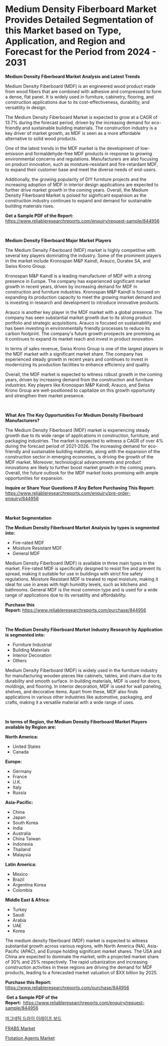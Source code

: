 <p><h1>Medium Density Fiberboard Market Provides Detailed Segmentation of this Market based on Type, Application, and Region and Forecast for the Period from 2024 - 2031</h1></p><p><strong>Medium Density Fiberboard Market Analysis and Latest Trends</strong></p>
<p><p>Medium Density Fiberboard (MDF) is an engineered wood product made from wood fibers that are combined with adhesive and compressed to form a dense, flat panel. It is widely used in furniture, cabinetry, flooring, and construction applications due to its cost-effectiveness, durability, and versatility in design.</p><p>The Medium Density Fiberboard Market is expected to grow at a CAGR of 13.7% during the forecast period, driven by the increasing demand for eco-friendly and sustainable building materials. The construction industry is a key driver of market growth, as MDF is seen as a more affordable alternative to solid wood products.</p><p>One of the latest trends in the MDF market is the development of low-emission and formaldehyde-free MDF products in response to growing environmental concerns and regulations. Manufacturers are also focusing on product innovation, such as moisture-resistant and fire-retardant MDF, to expand their customer base and meet the diverse needs of end-users.</p><p>Additionally, the growing popularity of DIY furniture projects and the increasing adoption of MDF in interior design applications are expected to further drive market growth in the coming years. Overall, the Medium Density Fiberboard Market is poised for significant expansion as the construction industry continues to expand and demand for sustainable building materials rises.</p></p>
<p><strong>Get a Sample PDF of the Report:&nbsp;</strong> <a href="https://www.reliableresearchreports.com/enquiry/request-sample/844956">https://www.reliableresearchreports.com/enquiry/request-sample/844956</a></p>
<p>&nbsp;</p>
<p><strong>Medium Density Fiberboard Major Market Players</strong></p>
<p><p>The Medium Density Fiberboard (MDF) market is highly competitive with several key players dominating the industry. Some of the prominent players in the market include Kronospan M&P Kaindl, Arauco, Duratex SA, and Swiss Krono Group.</p><p>Kronospan M&P Kaindl is a leading manufacturer of MDF with a strong presence in Europe. The company has experienced significant market growth in recent years, driven by increasing demand for MDF in construction and furniture industries. Kronospan M&P Kaindl is focused on expanding its production capacity to meet the growing market demand and is investing in research and development to introduce innovative products.</p><p>Arauco is another key player in the MDF market with a global presence. The company has seen substantial market growth due to its strong product portfolio and strategic acquisitions. Arauco is focused on sustainability and has been investing in environmentally friendly processes to reduce its carbon footprint. The company's future growth prospects are promising as it continues to expand its market reach and invest in product innovation.</p><p>In terms of sales revenue, Swiss Krono Group is one of the largest players in the MDF market with a significant market share. The company has experienced steady growth in recent years and continues to invest in modernizing its production facilities to enhance efficiency and quality.</p><p>Overall, the MDF market is expected to witness robust growth in the coming years, driven by increasing demand from the construction and furniture industries. Key players like Kronospan M&P Kaindl, Arauco, and Swiss Krono Group are well-positioned to capitalize on this growth opportunity and strengthen their market presence.</p></p>
<p>&nbsp;</p>
<p><strong>What Are The Key Opportunities For Medium Density Fiberboard Manufacturers?</strong></p>
<p><p>The Medium Density Fiberboard (MDF) market is experiencing steady growth due to its wide range of applications in construction, furniture, and packaging industries. The market is expected to witness a CAGR of over 4% during the forecast period of 2021-2026. The increasing demand for eco-friendly and sustainable building materials, along with the expansion of the construction sector in emerging economies, is driving the growth of the MDF market. Moreover, technological advancements and product innovations are likely to further boost market growth in the coming years. Overall, the future outlook for the MDF market looks promising with ample opportunities for expansion.</p></p>
<p><strong>Inquire or Share Your Questions If Any Before Purchasing This Report:</strong> <a href="https://www.reliableresearchreports.com/enquiry/pre-order-enquiry/844956">https://www.reliableresearchreports.com/enquiry/pre-order-enquiry/844956</a></p>
<p>&nbsp;</p>
<p><strong>Market Segmentation</strong></p>
<p><strong>The Medium Density Fiberboard Market Analysis by types is segmented into:</strong></p>
<p><ul><li>Fire-rated MDF</li><li>Moisture Resistant MDF</li><li>General MDF</li></ul></p>
<p><p>Medium Density Fiberboard (MDF) is available in three main types in the market. Fire-rated MDF is specifically designed to resist fire and prevent its spread, making it suitable for use in buildings with strict fire safety regulations. Moisture Resistant MDF is treated to repel moisture, making it ideal for use in areas with high humidity levels, such as kitchens and bathrooms. General MDF is the most common type and is used for a wide range of applications due to its versatility and affordability.</p></p>
<p><strong>Purchase this Report:&nbsp;</strong><a href="https://www.reliableresearchreports.com/purchase/844956">https://www.reliableresearchreports.com/purchase/844956</a></p>
<p>&nbsp;</p>
<p><strong>The Medium Density Fiberboard Market Industry Research by Application is segmented into:</strong></p>
<p><ul><li>Furniture Industrial</li><li>Building Materials</li><li>Interior Decoration</li><li>Others</li></ul></p>
<p><p>Medium Density Fiberboard (MDF) is widely used in the furniture industry for manufacturing wooden pieces like cabinets, tables, and chairs due to its durability and smooth surface. In building materials, MDF is used for doors, moldings, and flooring. In interior decoration, MDF is used for wall paneling, shelves, and decorative items. Apart from these, MDF also finds applications in various other industries like automotive, packaging, and crafts, making it a versatile material with a wide range of uses.</p></p>
<p>&nbsp;</p>
<p><strong>In terms of Region, the Medium Density Fiberboard Market Players available by Region are:</strong></p>
<p>
    <p> <strong> North America: </strong>
        <ul>
            <li>United States</li>
            <li>Canada</li>
        </ul>
        </p> 
    <p> <strong> Europe: </strong>
        <ul>
            <li>Germany</li>
            <li>France</li>
            <li>U.K.</li>
            <li>Italy</li>
            <li>Russia</li>
        </ul>
        </p> 
    <p> <strong> Asia-Pacific: </strong>
        <ul>
            <li>China</li>
            <li>Japan</li>
            <li>South Korea</li>
            <li>India</li>
            <li>Australia</li>
            <li>China Taiwan</li>
            <li>Indonesia</li>
            <li>Thailand</li>
            <li>Malaysia</li>
        </ul>
        </p> 
    <p> <strong> Latin America: </strong>
        <ul>
            <li>Mexico</li>
            <li>Brazil</li>
            <li>Argentina Korea</li>
            <li>Colombia</li>
        </ul>
        </p> 
    <p> <strong> Middle East & Africa: </strong>
        <ul>
            <li>Turkey</li>
            <li>Saudi</li>
            <li>Arabia</li>
            <li>UAE</li>
            <li>Korea</li>
        </ul>
    </p>
    </p>
<p><p>The medium density fiberboard (MDF) market is expected to witness substantial growth across various regions, with North America (NA), Asia-Pacific (APAC), and Europe holding significant market shares. The USA and China are expected to dominate the market, with a projected market share of 30% and 25% respectively. The rapid urbanization and increasing construction activities in these regions are driving the demand for MDF products, leading to a forecasted market valuation of $XX billion by 2025.</p></p>
<p><strong>Purchase this Report: </strong><a href="https://www.reliableresearchreports.com/purchase/844956">https://www.reliableresearchreports.com/purchase/844956</a></p>
<p>&nbsp;<strong>Get a Sample PDF of the Report:&nbsp;&nbsp;</strong><a href="https://www.reliableresearchreports.com/enquiry/request-sample/844956">https://www.reliableresearchreports.com/enquiry/request-sample/844956</a></p>
<p><strong></strong></p>
<p><p><a href="https://medium.com/@boydsmitham726/%EC%9E%90%EC%84%9D%EC%8B%9D-%EB%93%9C%EB%9D%BC%EC%9D%B4-%EC%9D%B4%EB%A0%88%EC%9D%B4%EC%8A%A4-%EB%B3%B4%EB%93%9C-%EC%8B%9C%EC%9E%A5-%EC%9D%B8%EC%82%AC%EC%9D%B4%ED%8A%B8-%EC%8B%9C%EC%9E%A5-%EB%8F%99%ED%96%A5-%EC%84%B1%EC%9E%A5-2024%EB%85%84%EB%B6%80%ED%84%B0-2031%EB%85%84%EA%B9%8C%EC%A7%80-%EC%98%88%EC%B8%A1%EB%90%9C-%EA%B2%83-7e6b15787fd2">마그네틱 드라이 이레이즈 보드</a></p><p><a href="https://github.com/peachesmcdowel1/Market-Research-Report-List-1/blob/main/frabs-market.md">FRABS Market</a></p><p><a href="https://github.com/edytherolanlouisejk1miz0wig/Market-Research-Report-List-1/blob/main/flotation-agents-market.md">Flotation Agents Market</a></p></p>